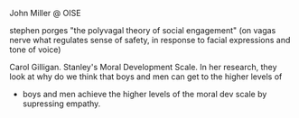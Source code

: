 John Miller @ OISE

stephen porges "the polyvagal theory of social engagement" (on vagas nerve what regulates sense of safety, in response to facial expressions and tone of voice)

Carol Gilligan. Stanley's Moral Development Scale. In her research, they look at why do we think that boys and men can get to the higher levels of 
- boys and men achieve the higher levels of the moral dev scale by supressing empathy. 